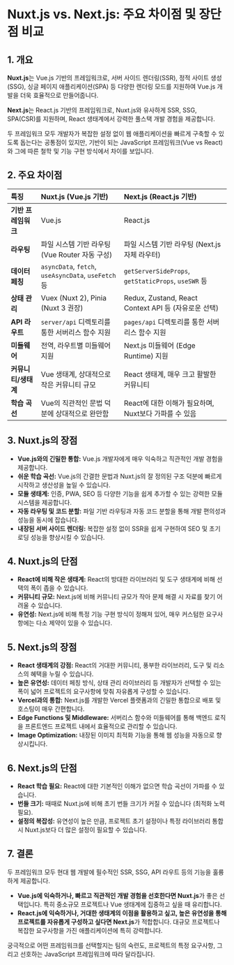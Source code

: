# Nuxt.js vs. Next.js: 주요 차이점 및 장단점 비교

## 1. 개요

**Nuxt.js**는 Vue.js 기반의 프레임워크로, 서버 사이드 렌더링(SSR), 정적 사이트 생성(SSG), 싱글 페이지 애플리케이션(SPA) 등 다양한 렌더링 모드를 지원하여 Vue.js 개발을 더욱 효율적으로 만들어줍니다.

**Next.js**는 React.js 기반의 프레임워크로, Nuxt.js와 유사하게 SSR, SSG, SPA(CSR)를 지원하며, React 생태계에서 강력한 풀스택 개발 경험을 제공합니다.

두 프레임워크 모두 개발자가 복잡한 설정 없이 웹 애플리케이션을 빠르게 구축할 수 있도록 돕는다는 공통점이 있지만, 기반이 되는 JavaScript 프레임워크(Vue vs React)와 그에 따른 철학 및 기능 구현 방식에서 차이를 보입니다.

## 2. 주요 차이점

| 특징         | Nuxt.js (Vue.js 기반)                               | Next.js (React.js 기반)                             |
| :----------- | :-------------------------------------------------- | :-------------------------------------------------- |
| **기반 프레임워크** | Vue.js                                              | React.js                                            |
| **라우팅**   | 파일 시스템 기반 라우팅 (Vue Router 자동 구성)      | 파일 시스템 기반 라우팅 (Next.js 자체 라우터)       |
| **데이터 페칭** | `asyncData`, `fetch`, `useAsyncData`, `useFetch` 등 | `getServerSideProps`, `getStaticProps`, `useSWR` 등 |
| **상태 관리** | Vuex (Nuxt 2), Pinia (Nuxt 3 권장)                  | Redux, Zustand, React Context API 등 (자유로운 선택) |
| **API 라우트** | `server/api` 디렉토리를 통한 서버리스 함수 지원     | `pages/api` 디렉토리를 통한 서버리스 함수 지원      |
| **미들웨어** | 전역, 라우트별 미들웨어 지원                        | Next.js 미들웨어 (Edge Runtime) 지원                |
| **커뮤니티/생태계** | Vue 생태계, 상대적으로 작은 커뮤니티 규모           | React 생태계, 매우 크고 활발한 커뮤니티             |
| **학습 곡선** | Vue의 직관적인 문법 덕분에 상대적으로 완만함        | React에 대한 이해가 필요하며, Nuxt보다 가파를 수 있음 |

## 3. Nuxt.js의 장점

*   **Vue.js와의 긴밀한 통합:** Vue.js 개발자에게 매우 익숙하고 직관적인 개발 경험을 제공합니다.
*   **쉬운 학습 곡선:** Vue.js의 간결한 문법과 Nuxt.js의 잘 정의된 구조 덕분에 빠르게 시작하고 생산성을 높일 수 있습니다.
*   **모듈 생태계:** 인증, PWA, SEO 등 다양한 기능을 쉽게 추가할 수 있는 강력한 모듈 시스템을 제공합니다.
*   **자동 라우팅 및 코드 분할:** 파일 기반 라우팅과 자동 코드 분할을 통해 개발 편의성과 성능을 동시에 잡습니다.
*   **내장된 서버 사이드 렌더링:** 복잡한 설정 없이 SSR을 쉽게 구현하여 SEO 및 초기 로딩 성능을 향상시킬 수 있습니다.

## 4. Nuxt.js의 단점

*   **React에 비해 작은 생태계:** React의 방대한 라이브러리 및 도구 생태계에 비해 선택의 폭이 좁을 수 있습니다.
*   **커뮤니티 규모:** Next.js에 비해 커뮤니티 규모가 작아 문제 해결 시 자료를 찾기 어려울 수 있습니다.
*   **유연성:** Next.js에 비해 특정 기능 구현 방식이 정해져 있어, 매우 커스텀한 요구사항에는 다소 제약이 있을 수 있습니다.

## 5. Next.js의 장점

*   **React 생태계의 강점:** React의 거대한 커뮤니티, 풍부한 라이브러리, 도구 및 리소스의 혜택을 누릴 수 있습니다.
*   **높은 유연성:** 데이터 페칭 방식, 상태 관리 라이브러리 등 개발자가 선택할 수 있는 폭이 넓어 프로젝트의 요구사항에 맞춰 자유롭게 구성할 수 있습니다.
*   **Vercel과의 통합:** Next.js를 개발한 Vercel 플랫폼과의 긴밀한 통합으로 배포 및 호스팅이 매우 간편합니다.
*   **Edge Functions 및 Middleware:** 서버리스 함수와 미들웨어를 통해 백엔드 로직을 프론트엔드 프로젝트 내에서 효율적으로 관리할 수 있습니다.
*   **Image Optimization:** 내장된 이미지 최적화 기능을 통해 웹 성능을 자동으로 향상시킵니다.

## 6. Next.js의 단점

*   **React 학습 필요:** React에 대한 기본적인 이해가 없으면 학습 곡선이 가파를 수 있습니다.
*   **번들 크기:** 때때로 Nuxt.js에 비해 초기 번들 크기가 커질 수 있습니다 (최적화 노력 필요).
*   **설정의 복잡성:** 유연성이 높은 만큼, 프로젝트 초기 설정이나 특정 라이브러리 통합 시 Nuxt.js보다 더 많은 설정이 필요할 수 있습니다.

## 7. 결론

두 프레임워크 모두 현대 웹 개발에 필수적인 SSR, SSG, API 라우트 등의 기능을 훌륭하게 제공합니다.

*   **Vue.js에 익숙하거나, 빠르고 직관적인 개발 경험을 선호한다면 Nuxt.js**가 좋은 선택입니다. 특히 중소규모 프로젝트나 Vue 생태계에 집중하고 싶을 때 유리합니다.
*   **React.js에 익숙하거나, 거대한 생태계의 이점을 활용하고 싶고, 높은 유연성을 통해 프로젝트를 자유롭게 구성하고 싶다면 Next.js**가 적합합니다. 대규모 프로젝트나 복잡한 요구사항을 가진 애플리케이션에 특히 강력합니다.

궁극적으로 어떤 프레임워크를 선택할지는 팀의 숙련도, 프로젝트의 특정 요구사항, 그리고 선호하는 JavaScript 프레임워크에 따라 달라집니다.
